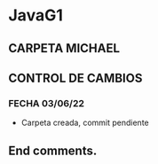 # JavaG1
## CARPETA MICHAEL
## CONTROL DE CAMBIOS
### FECHA 03/06/22
- Carpeta creada, commit pendiente
## End comments.